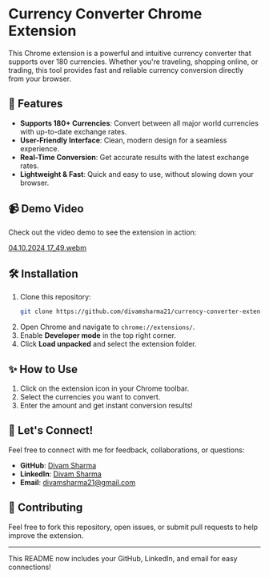  # Currency Converter Chrome Extension

This Chrome extension is a powerful and intuitive currency converter that supports over 180 currencies. Whether you're traveling, shopping online, or trading, this tool provides fast and reliable currency conversion directly from your browser.

## 🚀 Features
- **Supports 180+ Currencies**: Convert between all major world currencies with up-to-date exchange rates.
- **User-Friendly Interface**: Clean, modern design for a seamless experience.
- **Real-Time Conversion**: Get accurate results with the latest exchange rates.
- **Lightweight & Fast**: Quick and easy to use, without slowing down your browser.

## 📹 Demo Video
Check out the video demo to see the extension in action:

[04.10.2024 17_49.webm](https://github.com/user-attachments/assets/ae2f54a5-e265-48f6-9906-55a08532dcf8)

## 🛠️ Installation
1. Clone this repository:
   ```bash
   git clone https://github.com/divamsharma21/currency-converter-extension.git
   ```
2. Open Chrome and navigate to `chrome://extensions/`.
3. Enable **Developer mode** in the top right corner.
4. Click **Load unpacked** and select the extension folder.

## ✨ How to Use
1. Click on the extension icon in your Chrome toolbar.
2. Select the currencies you want to convert.
3. Enter the amount and get instant conversion results!

## 💼 Let's Connect!
Feel free to connect with me for feedback, collaborations, or questions:
- **GitHub**: [Divam Sharma](https://github.com/divamsharma21)
- **LinkedIn**: [Divam Sharma](https://www.linkedin.com/in/divam-sharma/)
- **Email**: divamsharma21@gmail.com 

## 🤝 Contributing
Feel free to fork this repository, open issues, or submit pull requests to help improve the extension.
 

---

This README now includes your GitHub, LinkedIn, and email for easy connections!
